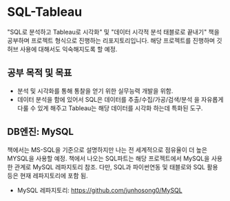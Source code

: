 # SQL-Tableau

"SQL로 분석하고 Tableau로 시각화" 및 "데이터 시각적 분석 태블로로 끝내기" 책을 공부하며 프로젝트 형식으로 진행하는 리포지토리입니다. 해당 프로젝트를 진행하며 깃허브 사용에 대해서도 익숙해지도록 할 예정.

## 공부 목적 및 목표

- 분석 및 시각화를 통해 통찰을 얻기 위한 실무능력 개발을 위함.
- 데이터 분석을 함에 있어서 SQL은 데이터를 추출/수집/가공/검색/분석 을 자유롭게 다룰 수 있게 해주고 Tableau는 해당 데이터를 시각화 하는데 특화된 도구.

## DB엔진: MySQL

책에서는 MS-SQL을 기준으로 설명하지만 나는 전 세계적으로 점유율이 더 높은 MYSQL을 사용할 예정. 책에서 나오는 SQL파트는 해당 프로젝트에서 MySQL을 사용한 관계로 MySQL 레파지토리 참조. 다만, SQL과 파이썬연동 및 태블로와 SQL 활용 등은 현재 레파지토리에 포함 됨.

- MySQL 레파지토리: https://github.com/junhosong0/MySQL


